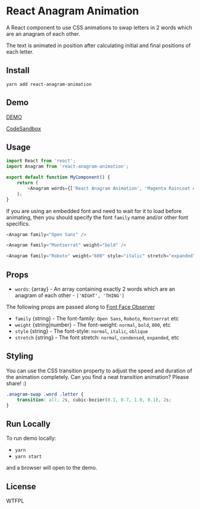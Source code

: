 React Anagram Animation
====

A React component to use CSS animations to swap letters in 2 words which are an anagram of each other.

The text is animated in position after calculating initial and final positions of each letter.

Install
----

`yarn add react-anagram-animation`

Demo
----

[DEMO](https://pcszv.csb.app/)

[CodeSandbox](https://codesandbox.io/s/pcszv)

Usage
----

```js
import React from 'react';
import Anagram from 'react-anagram-animation';

export default function MyComponent() {
    return (
        <Anagram words={['React Anagram Animation', 'Magenta Raincoat Airman']} />
    );
}
```

If you are using an embedded font and need to wait for it to load before animating, 
then you should specify the font `family` name and/or other font specifics.

```js
<Anagram family="Open Sans" />
```
```js
<Anagram family="Montserrat" weight="bold" />
```
```js
<Anagram family="Roboto" weight="600" style="italic" stretch="expanded" />
```

Props
----

- `words`: {array} - An array containing exactly 2 words which are an anagram of each other - `['NIGHT', 'THING']`

The following props are passed along to [Font Face Observer](https://github.com/iamskok/use-font-face-observer)

- `family` {string} - The font-family: `Open Sans`, `Roboto`, `Montserrat` etc
- `weight` {string|number} - The font-weight: `normal`, `bold`, `800`, etc
- `style` {string} - The font-style: `normal`, `italic`, `oblique`
- `stretch` {string} - The font stretch: `normal`, `condensed`, `expanded`, etc

Styling
----

You can use the CSS transition property to adjust the speed and duration of the animation completely.  Can you find a neat transition animation? Please share! :)

```css
.anagram-swap .word .letter {
    transition: all, 2s, cubic-bezier(0.1, 0.7, 1.0, 0.1), 2s;
}
```

Run Locally
----

To run demo locally:

- `yarn`
- `yarn start`

and a browser will open to the demo.


License
----

WTFPL
